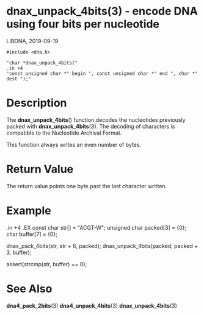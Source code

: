 # dnax_unpack_4bits(3) - encode DNA using four bits per nucleotide

LIBDNA, 2019-09-19

    #include <dna.h>
    
    "char *dnax_unpack_4bits("
    .in +4
    "const unsigned char *" begin ", const unsigned char *" end ", char *" dest ");"


# Description

The **dnax_unpack_4bits**() function decodes the nucleotides previously packed with **dnax_unpack_4bits**(3). The decoding of characters is compatible to the Nucleotide Archival Format.

This function always writes an even number of bytes.


# Return Value

The return value points one byte past the last character written.


# Example

.in +4
.EX
const char str[] = "ACGT-W";
unsigned char packed[3] = {0};
char buffer[7] = {0};

dnax_pack_4bits(str, str + 6, packed);
dnax_unpack_4bits(packed, packed + 3, buffer);

assert(strcmp(str, buffer) == 0);


# See Also

**dna4_pack_2bits**(3)
**dna4_unpack_4bits**(3)
**dnax_unpack_4bits**(3)
